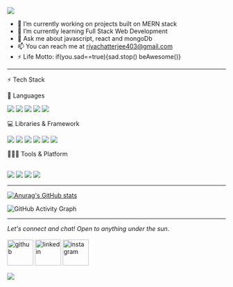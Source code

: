 
 <img src= "https://i.postimg.cc/BQ4RLxN4/untitled.png">                                             

- 🔭 I’m currently working on projects built on MERN stack
- 🌱 I’m currently learning Full Stack Web Development
- 💬 Ask me about  javascript, react and mongoDb
- 📫  You can reach me at riyachatterjee403@gmail.com
- ⚡ Life Motto: if(you.sad==true){sad.stop() beAwesome()}

---
⚡ Tech Stack

🚀 Languages
<br>
<p>
 
  <img src="https://img.shields.io/badge/HTML5-E34F26?style=for-the-badge&logo=html5&logoColor=white" />
  <img src="https://img.shields.io/badge/CSS3-1572B6?style=for-the-badge&logo=css3&logoColor=white" />
  <img src="https://img.shields.io/badge/JavaScript-323330?style=for-the-badge&logo=javascript&logoColor=F7DF1E" />
  <img src="https://img.shields.io/badge/TypeScript-007ACC?style=for-the-badge&logo=typescript&logoColor=white" />
  <img src="https://img.shields.io/badge/json-5E5C5C?style=for-the-badge&logo=json&logoColor=white" />
</p>

💻 Libraries & Framework
<br>

<p>
  <img src="https://img.shields.io/badge/React_Native-20232A?style=for-the-badge&logo=react&logoColor=61DAFB" />
  <img src="https://img.shields.io/badge/Node.js-339933?style=for-the-badge&logo=nodedotjs&logoColor=white" />
  <img src="https://img.shields.io/badge/React-20232A?style=for-the-badge&logo=react&logoColor=61DAFB" />
  <img src="https://img.shields.io/badge/Bootstrap-563D7C?style=for-the-badge&logo=bootstrap&logoColor=white" />
  <img src="https://img.shields.io/badge/Tailwind_CSS-38B2AC?style=for-the-badge&logo=tailwind-css&logoColor=white" />
  <img src="https://img.shields.io/badge/jQuery-0769AD?style=for-the-badge&logo=jquery&logoColor=white" />
</p>
🧑🏻‍💻 Tools & Platform
<br>

<br>


<p>
  
  <img src="https://img.shields.io/badge/Visual_Studio_Code-0078D4?style=for-the-badge&logo=visual%20studio%20code&logoColor=white" />
  <img src="https://img.shields.io/badge/Visual_Studio-5C2D91?style=for-the-badge&logo=visual%20studio&logoColor=white" />
  <img src="https://img.shields.io/badge/Atom-66595C?style=for-the-badge&logo=Atom&logoColor=white" />
  <img src="https://img.shields.io/badge/sublime_text-%23575757.svg?&style=for-the-badge&logo=sublime-text&logoColor=important" />
</p>



<hr>

[![Anurag's GitHub stats](https://github-readme-stats.vercel.app/api?username=Sou156)](https://github.com/anuraghazra/github-readme-stats)



![GitHub Activity Graph](https://activity-graph.herokuapp.com/graph?username=Sou156)  
<hr>

*Let's connect and chat! Open to anything under the sun*.
<br>
<br>
[<img src='https://github.githubassets.com/images/modules/logos_page/GitHub-Mark.png' alt='github' height='60'>](https://github.com/Sou156)  [<img src='https://cliply.co/wp-content/uploads/2021/02/372102050_LINKEDIN_ICON_TRANSPARENT_1080.gif' alt='linkedin' height='60'>](https://www.linkedin.com/in/soumili-chatterjee-a9144b217//)  [<img src='https://cdn-icons-png.flaticon.com/512/174/174855.png' alt='instagram' height='60'>](https://www.instagram.com/showmethelee//)


   <img  src="https://raw.githubusercontent.com/Trilokia/Trilokia/379277808c61ef204768a61bbc5d25bc7798ccf1/bottom_header.svg">





















